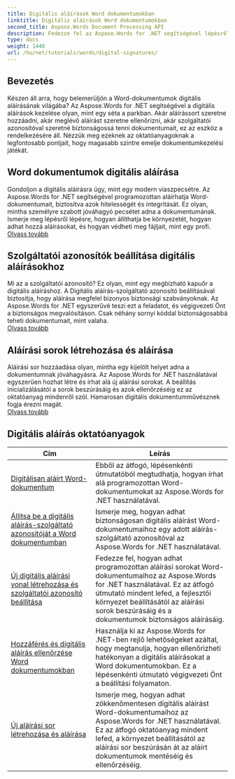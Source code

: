 ```yaml
---
title: Digitális aláírások Word dokumentumokban
linktitle: Digitális aláírások Word dokumentumokban
second_title: Aspose.Words Document Processing API
description: Fedezze fel az Aspose.Words for .NET segítségével lépésről lépésre bemutatott oktatóanyagokat a Word-dokumentumok digitális aláírásainak aláírásáról, ellenőrzéséről és kezeléséről.
type: docs
weight: 1440
url: /hu/net/tutorials/words/digital-signatures/
---
```

## Bevezetés

Készen áll arra, hogy belemerüljön a Word-dokumentumok digitális aláírásának világába? Az Aspose.Words for .NET segítségével a digitális aláírások kezelése olyan, mint egy séta a parkban. Akár aláírássort szeretne hozzáadni, akár meglévő aláírást szeretne ellenőrizni, akár szolgáltatói azonosítóval szeretné biztonságossá tenni dokumentumait, ez az eszköz a rendelkezésére áll. Nézzük meg ezeknek az oktatóanyagoknak a legfontosabb pontjait, hogy magasabb szintre emelje dokumentumkezelési játékát.

## Word dokumentumok digitális aláírása  

Gondoljon a digitális aláírásra úgy, mint egy modern viaszpecsétre. Az Aspose.Words for .NET segítségével programozottan aláírhatja Word-dokumentumait, biztosítva azok hitelességét és integritását. Ez olyan, mintha személyre szabott jóváhagyó pecsétet adna a dokumentumának. Ismerje meg lépésről lépésre, hogyan állíthatja be környezetét, hogyan adhat hozzá aláírásokat, és hogyan védheti meg fájljait, mint egy profi.  
[Olvass tovább](./digitally-signing-word-document/)  

## Szolgáltatói azonosítók beállítása digitális aláírásokhoz  

Mi az a szolgáltatói azonosító? Ez olyan, mint egy megbízható kapuőr a digitális aláíráshoz. A Digitális aláírás-szolgáltató azonosító beállításával biztosítja, hogy aláírása megfelel bizonyos biztonsági szabványoknak. Az Aspose.Words for .NET egyszerűvé teszi ezt a feladatot, és végigvezeti Önt a biztonságos megvalósításon. Csak néhány sornyi kóddal biztonságosabbá teheti dokumentumait, mint valaha.  
[Olvass tovább](./set-digital-signature-provider-id/)  

## Aláírási sorok létrehozása és aláírása  

Aláírási sor hozzáadása olyan, mintha egy kijelölt helyet adna a dokumentumnak jóváhagyásra. Az Aspose.Words for .NET használatával egyszerűen hozhat létre és írhat alá új aláírási sorokat. A beállítás inicializálásától a sorok beszúrásáig és azok ellenőrzéséig ez az oktatóanyag mindenről szól. Hamarosan digitális dokumentumművésznek fogja érezni magát.  
[Olvass tovább](./create-and-sign-new-signature-line/)  

 ## Digitális aláírás oktatóanyagok
| Cím | Leírás |
| --- | --- |
| [Digitálisan aláírt Word-dokumentum](./digitally-signing-word-document/) | Ebből az átfogó, lépésenkénti útmutatóból megtudhatja, hogyan írhat alá programozottan Word-dokumentumokat az Aspose.Words for .NET használatával. |
| [Állítsa be a digitális aláírás-szolgáltató azonosítóját a Word dokumentumban](./set-digital-signature-provider-id/) | Ismerje meg, hogyan adhat biztonságosan digitális aláírást Word-dokumentumaihoz egy adott aláírás-szolgáltató azonosítóval az Aspose.Words for .NET használatával. |
| [Új digitális aláírási vonal létrehozása és szolgáltatói azonosító beállítása](./create-new-digital-signature-line-and-set-provider-id/) | Fedezze fel, hogyan adhat programozottan aláírási sorokat Word-dokumentumaihoz az Aspose.Words for .NET használatával. Ez az átfogó útmutató mindent lefed, a fejlesztői környezet beállításától az aláírási sorok beszúrásáig és a dokumentumok biztonságos aláírásáig. |
| [Hozzáférés és digitális aláírás ellenőrzése Word dokumentumokban](./access-and-digital-signature-verification/) | Használja ki az Aspose.Words for .NET-ben rejlő lehetőségeket azáltal, hogy megtanulja, hogyan ellenőrizheti hatékonyan a digitális aláírásokat a Word dokumentumokban. Ez a lépésenkénti útmutató végigvezeti Önt a beállítási folyamaton. |
| [Új aláírási sor létrehozása és aláírása](./create-and-sign-new-signature-line/) | Ismerje meg, hogyan adhat zökkenőmentesen digitális aláírást Word-dokumentumaihoz az Aspose.Words for .NET használatával. Ez az átfogó oktatóanyag mindent lefed, a környezet beállításától az aláírási sor beszúrásán át az aláírt dokumentumok mentéséig és ellenőrzéséig. |